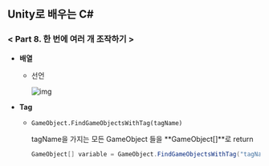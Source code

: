 ## Unity로 배우는 C#

### < Part 8. 한 번에 여러 개 조작하기 >

- **배열**

  - 선언

    ![img](https://s3.us-west-2.amazonaws.com/secure.notion-static.com/5cdd1024-ac74-4791-958c-b1b9594d4dd7/Untitled.png?X-Amz-Algorithm=AWS4-HMAC-SHA256&X-Amz-Credential=AKIAT73L2G45O3KS52Y5%2F20201020%2Fus-west-2%2Fs3%2Faws4_request&X-Amz-Date=20201020T055056Z&X-Amz-Expires=86400&X-Amz-Signature=3cf9e8642eeb39bf42d66385c7e3551e50613818e541df8292f2ff14e26ab5c7&X-Amz-SignedHeaders=host&response-content-disposition=filename%20%3D%22Untitled.png%22)

- **Tag**

  - `GameObject.FindGameObjectsWithTag(tagName)`

    tagName을 가지는 모든 GameObject 들을 **GameObject[]**로 return

    ```csharp
    GameObject[] variable = GameObject.FindGameObjectsWithTag("tagName");
    ```